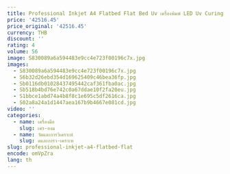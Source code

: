 ```yaml
---
title: Professional Inkjet A4 Flatbed Flat Bed Uv เครื่องพิมพ์ LED Uv Curing System คุณภาพสูง
price: '42516.45'
price_original: '42516.45'
currency: THB
discount: ''
rating: 4
volume: 56
image: S830089a6a594483e9cc4e723f00196c7x.jpg
images:
  - S830089a6a594483e9cc4e723f00196c7x.jpg
  - S6b32d26ebd354d169625409c46bea36fp.jpg
  - Sb0116db01028437495442caf361fba0ac.jpg
  - Sb518b4bd76e742c0a67ddae10f2fa20eu.jpg
  - S1bbce1abd74a4b8f8c1e695c5df2616ca.jpg
  - S02a8a24a1d1447aea167b9b4667e081cd.jpg
video: ''
categories:
  - name: เครื่องมือ
    slug: เคร-องม
  - name: วัดและการวิเคราะห์
    slug: ดและการว-เคราะห
slug: professional-inkjet-a4-flatbed-flat
encode: omVpZra
lang: th
---
```

  